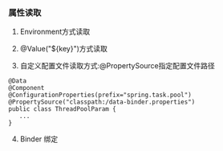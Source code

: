 ### 属性读取
1. Environment方式读取

2. @Value("${key}")方式读取

3. 自定义配置文件读取方式:@PropertySource指定配置文件路径
```
@Data
@Component
@ConfigurationProperties(prefix="spring.task.pool")
@PropertySource("classpath:/data-binder.properties")
public class ThreadPoolParam {
   ...
}
```

4. Binder 绑定
